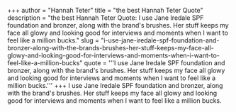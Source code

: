 +++
author = "Hannah Teter"
title = "the best Hannah Teter Quote"
description = "the best Hannah Teter Quote: I use Jane Iredale SPF foundation and bronzer, along with the brand's brushes. Her stuff keeps my face all glowy and looking good for interviews and moments when I want to feel like a million bucks."
slug = "i-use-jane-iredale-spf-foundation-and-bronzer-along-with-the-brands-brushes-her-stuff-keeps-my-face-all-glowy-and-looking-good-for-interviews-and-moments-when-i-want-to-feel-like-a-million-bucks"
quote = '''I use Jane Iredale SPF foundation and bronzer, along with the brand's brushes. Her stuff keeps my face all glowy and looking good for interviews and moments when I want to feel like a million bucks.'''
+++
I use Jane Iredale SPF foundation and bronzer, along with the brand's brushes. Her stuff keeps my face all glowy and looking good for interviews and moments when I want to feel like a million bucks.
